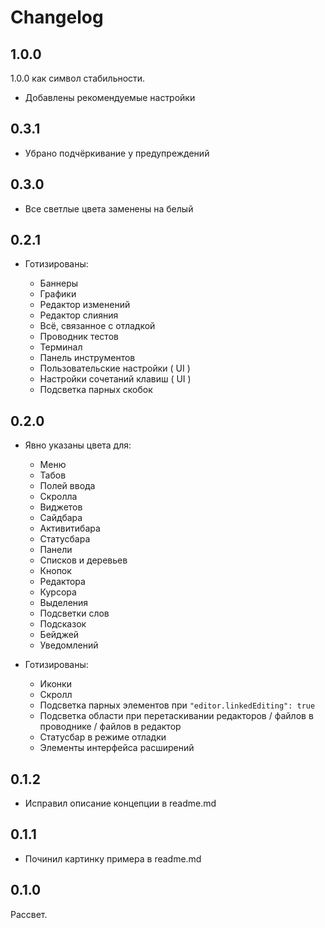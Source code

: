# Changelog


## 1.0.0

1.0.0 как символ стабильности.

- Добавлены рекомендуемые настройки


## 0.3.1

- Убрано подчёркивание у предупреждений


## 0.3.0

- Все светлые цвета заменены на белый


## 0.2.1

- Готизированы:

	- Баннеры
	- Графики
	- Редактор изменений
	- Редактор слияния
	- Всё, связанное с отладкой
	- Проводник тестов
	- Терминал
	- Панель инструментов
	- Пользовательские настройки ( UI )
	- Настройки сочетаний клавиш ( UI )
	- Подсветка парных скобок


## 0.2.0

- Явно указаны цвета для:
	- Меню
	- Табов
	- Полей ввода
	- Скролла
	- Виджетов
	- Сайдбара
	- Активитибара
	- Статусбара
	- Панели
	- Списков и деревьев
	- Кнопок
	- Редактора
	- Курсора
	- Выделения
	- Подсветки слов
	- Подсказок
	- Бейджей
	- Уведомлений

- Готизированы:
	- Иконки
	- Скролл
	- Подсветка парных элементов при `"editor.linkedEditing": true`
	- Подсветка области при перетаскивании редакторов / файлов в проводнике / файлов в редактор
	- Статусбар в режиме отладки
	- Элементы интерфейса расширений


## 0.1.2

- Исправил описание концепции в readme.md


## 0.1.1

- Починил картинку примера в readme.md


## 0.1.0

Рассвет.
